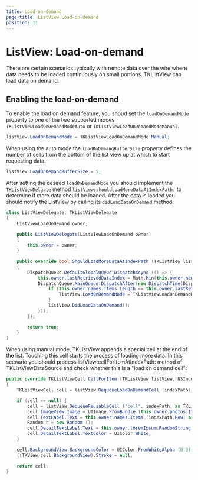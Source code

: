 ```yaml
---
title: Load-on-demand
page_title: ListView Load-on-demand
position: 11
---
```


# ListView: Load-on-demand

There are certain scenarios typically with remote data over the wire where data needs to be loaded continuously on small portions. TKListView can load data on demand.

## Enabling the load-on-demand  ##

To enable the load on demand feature, you shoud set the <code>loadOnDemandMode</code> property to one of the two supported modes <code>TKListViewLoadOnDemandModeAuto</code> or <code>TKListViewLoadOnDemandModeManual</code>.

<snippet id='listview-load-on-demand'/>

<snippet id='listview-load-on-demand-swift'/>

```C#
listView.LoadOnDemandMode = TKListViewLoadOnDemandMode.Manual;
```

When using the auto mode the <code>loadOnDemandBufferSize</code> property defines the number of cells from the bottom of the list view up at which to start requesting data. 

<snippet id='listview-buffer'/>

<snippet id='listview-buffer-swift'/>

```C#
listView.LoadOnDemandBufferSize = 5;
```

After setting the desired <code>loadOnDemandMode</code> you should implement the <code>TKListViewDelgate</code> method <code>listView:shouldLoadMoreDataAtIndexPath:</code> to determine if more data should be loaded. After the data is loaded you should notify the ListView by calling its <code>didLoadDataOnDemand</code> method:

<snippet id='listview-should-load'/>

<snippet id='listview-should-load-swift'/>

```C#
class ListViewDelegate: TKListViewDelegate
{
    ListViewLoadOnDemand owner;

    public ListViewDelegate(ListViewLoadOnDemand owner)
    {
        this.owner = owner;
    }

    public override bool ShouldLoadMoreDataAtIndexPath (TKListView listView, NSIndexPath indexPath)
    {
        DispatchQueue.DefaultGlobalQueue.DispatchAsync (() => {
            this.owner.lastRetrievedDataIndex = Math.Min(this.owner.names.Items.Length, this.owner.lastRetrievedDataIndex + 10);
            DispatchQueue.MainQueue.DispatchAfter(new DispatchTime(DispatchTime.Now, 2 * 400000000), new Action(delegate {
                if (this.owner.names.Items.Length == this.owner.lastRetrievedDataIndex) {
                    listView.LoadOnDemandMode = TKListViewLoadOnDemandMode.None;
                }
                listView.DidLoadDataOnDemand();                
            }));
        });

        return true;
    }
}
```

When using manual mode, TKListView appends a special cell at the end of the list. Touching this cell starts the process of loading more data. In this scenario you should process listView:cellForItemAtIndexPath: method of TKListViewDataSource and check whether this is a "load on demand cell":

<snippet id='listview-load-on-demand-deque'/>

<snippet id='listview-load-on-demand-deque-swift'/>

```C#
public override TKListViewCell CellForItem (TKListView listView, NSIndexPath indexPath)
{
    TKListViewCell cell = listView.DequeueLoadOnDemandCell (indexPath);

    if (cell == null) {
        cell = listView.DequeueReusableCell ("cell", indexPath) as TKListViewCell;
        cell.ImageView.Image = UIImage.FromBundle (this.owner.photos.Items [indexPath.Row] as NSString);
        cell.TextLabel.Text = this.owner.names.Items [indexPath.Row] as NSString;
        Random r = new Random ();
        cell.DetailTextLabel.Text = this.owner.loremIpsum.RandomString (10 + r.Next (0, 16), indexPath);
        cell.DetailTextLabel.TextColor = UIColor.White;
    }

    cell.BackgroundView.BackgroundColor = UIColor.FromWhiteAlpha (0.3f, 0.5f);
    ((TKView)cell.BackgroundView).Stroke = null;

    return cell;
}
```